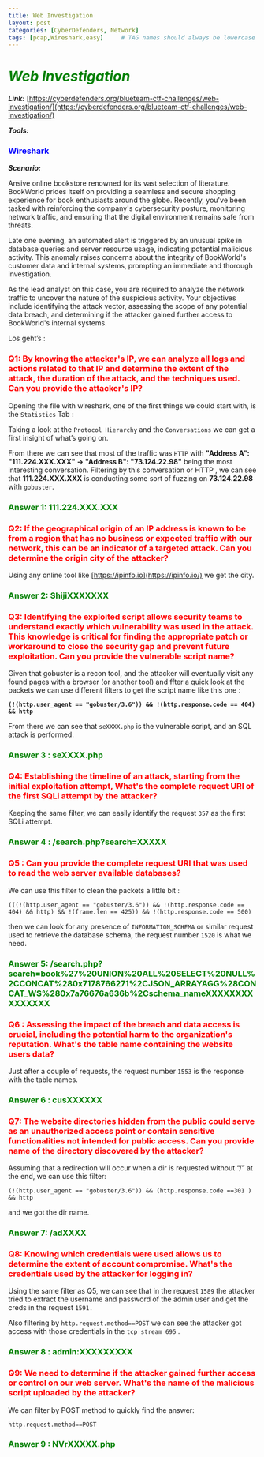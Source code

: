 ```yaml
---
title: Web Investigation
layout: post
categories: [CyberDefenders, Network]
tags: [pcap,Wireshark,easy]     # TAG names should always be lowercase
---
```


<h1><span style="color:Green"> <em>Web Investigation </em> </span></h1>

***Link:*** [https://cyberdefenders.org/blueteam-ctf-challenges/web-investigation/](https://cyberdefenders.org/blueteam-ctf-challenges/web-investigation/)

***Tools:***   <h3><span style="color:Blue"> Wireshark </span></h3>

***Scenario:***

Ansive online bookstore renowned for its vast selection of literature. BookWorld prides itself on providing a seamless and secure shopping experience for book enthusiasts around the globe. Recently, you've been tasked with reinforcing the company's cybersecurity posture, monitoring network traffic, and ensuring that the digital environment remains safe from threats.

Late one evening, an automated alert is triggered by an unusual spike in database queries and server resource usage, indicating potential malicious activity. This anomaly raises concerns about the integrity of BookWorld's customer data and internal systems, prompting an immediate and thorough investigation.

As the lead analyst on this case, you are required to analyze the network traffic to uncover the nature of the suspicious activity. Your objectives include identifying the attack vector, assessing the scope of any potential data breach, and determining if the attacker gained further access to BookWorld's internal systems.

Los geht’s :

<h3><span style="color:Red">Q1: By knowing the attacker's IP, we can analyze all logs and actions related to that IP and determine the extent of the attack, the duration of the attack, and the techniques used. Can you provide the attacker's IP?</span></h3>

Opening the file with wireshark, one of the first things we could start with, is the `Statistics` Tab :

Taking a look at the `Protocol Hierarchy` and the `Conversations` we can get a first insight of what’s going on.

From there we can see that most of the traffic was `HTTP` with **"Address A": "111.224.XXX.XXX" → "Address B": "73.124.22.98"** being the most interesting conversation. Filtering by this conversation or HTTP , we can see that **111.224.XXX.XXX** is conducting some sort of fuzzing on **73.124.22.98** with `gobuster`.

<h3><span style="color:Green">Answer 1: 111.224.XXX.XXX</span></h3>

<h3><span style="color:Red">Q2: If the geographical origin of an IP address is known to be from a region that has no business or expected traffic with our network, this can be an indicator of a targeted attack. Can you determine the origin city of the attacker?</span></h3>

Using any online tool like [https://ipinfo.io](https://ipinfo.io/) we get the city.

<h3><span style="color:Green">Answer 2: ShijiXXXXXXX</span></h3>

<h3><span style="color:Red">Q3: Identifying the exploited script allows security teams to understand exactly which vulnerability was used in the attack. This knowledge is critical for finding the appropriate patch or workaround to close the security gap and prevent future exploitation. Can you provide the vulnerable script name?</span></h3>

Given that gobuster is a recon tool, and the attacker will eventually visit any found pages with a  browser (or another tool) and ffter a quick look at the packets we can use different filters to get the script name like this one : 

**`(!(http.user_agent == "gobuster/3.6")) && !(http.response.code == 404) && http`**

From there we can see that `seXXXX.php` is the vulnerable script, and an SQL attack is performed.

<h3><span style="color:Green">Answer 3 : seXXXX.php</span></h3>

<h3><span style="color:Red">Q4: Establishing the timeline of an attack, starting from the initial exploitation attempt, What's the complete request URI of the first SQLi attempt by the attacker?</span></h3>

Keeping the same filter, we can easily identify the request `357`  as the first SQLi attempt.

<h3><span style="color:Green">Answer 4 : /search.php?search=XXXXX</span></h3>

<h3><span style="color:Red">Q5 : Can you provide the complete request URI that was used to read the web server available databases?</span></h3>

We can use this filter to clean the packets a little bit :

`(((!(http.user_agent == "gobuster/3.6")) && !(http.response.code == 404) && http) && !(frame.len == 425)) && !(http.response.code == 500)`

then we can look for any presence of `INFORMATION_SCHEMA` or similar request used to retrieve the database schema, the request number `1520` is what we need.

<h3><span style="color:Green">Answer 5: /search.php?search=book%27%20UNION%20ALL%20SELECT%20NULL%2CCONCAT%280x7178766271%2CJSON_ARRAYAGG%28CONCAT_WS%280x7a76676a636b%2Cschema_nameXXXXXXXXXXXXXXX</span></h3>

<h3><span style="color:Red">Q6 : Assessing the impact of the breach and data access is crucial, including the potential harm to the organization's reputation. What's the table name containing the website users data?</span></h3>

Just after a couple of requests, the request number `1553` is the response with the table names.

<h3><span style="color:Green">Answer 6 : cusXXXXXX</span></h3>

<h3><span style="color:Red">Q7:  The website directories hidden from the public could serve as an unauthorized access point or contain sensitive functionalities not intended for public access. Can you provide name of the directory discovered by the attacker?</span></h3>

Assuming that a redirection will occur when a dir is requested without “/” at the end, we can use this filter:

`(!(http.user_agent == "gobuster/3.6")) && (http.response.code ==301 ) && http`

and we got the dir name.

<h3><span style="color:Green">Answer 7: /adXXXX</span></h3>

<h3><span style="color:Red">Q8: Knowing which credentials were used allows us to determine the extent of account compromise. What's the credentials used by the attacker for logging in?</span></h3>

Using the same filter as Q5, we can see that in the request `1589` the attacker tried to extract the username and password of the admin user and get the creds in the request `1591.`

Also filtering by `http.request.method==POST` we can see the attacker got access with those credentials in the `tcp stream 695` .

<h3><span style="color:Green">Answer 8 : admin:XXXXXXXXX</span></h3>

<h3><span style="color:Red">Q9: We need to determine if the attacker gained further access or control on our web server. What's the name of the malicious script uploaded by the attacker?</span></h3>

We can filter by POST method to quickly find the answer:

`http.request.method==POST`

<h3><span style="color:Green">Answer 9 : NVrXXXXX.php</span></h3>
